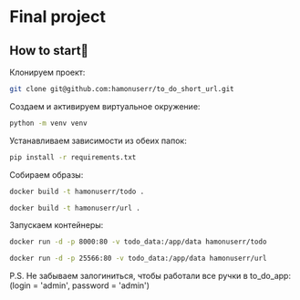 # Final project
## How to start👻

Клонируем проект: 
```bash
git clone git@github.com:hamonuserr/to_do_short_url.git
```

Создаем и активируем виртуальное окружение:
```bash
python -m venv venv
```

Устанавливаем зависимости из обеих папок:
```bash
pip install -r requirements.txt
```

Собираем образы:
```bash
docker build -t hamonuserr/todo .

docker build -t hamonuserr/url .
```

Запускаем контейнеры:
```bash
docker run -d -p 8000:80 -v todo_data:/app/data hamonuserr/todo

docker run -d -p 25566:80 -v todo_data:/app/data hamonuserr/url
```
P.S.
Не забываем залогиниться, чтобы работали все ручки в to_do_app: (login = 'admin', password = 'admin')
